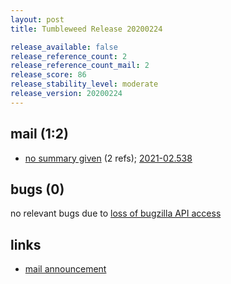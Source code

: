 ```yaml
---
layout: post
title: Tumbleweed Release 20200224

release_available: false
release_reference_count: 2
release_reference_count_mail: 2
release_score: 86
release_stability_level: moderate
release_version: 20200224
---
```


## mail (1:2)

- [no summary given](https://github.com/boombatower/tumbleweed-review/issues/10) (2 refs); [2021-02.538](https://github.com/boombatower/tumbleweed-review/issues/10)

## bugs (0)

<!--more-->

no relevant bugs due to [loss of bugzilla API access](https://bugzilla.opensuse.org/show_bug.cgi?id=1157722)



## links

- [mail announcement](https://github.com/boombatower/tumbleweed-review/issues/10)
